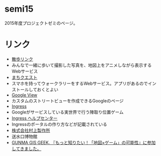 # semi15
2015年度プロジェクトゼミのページ。

# リンク
- [散歩リンク](http://smp.am1.jp/doc/)
 - みんなで一緒に歩いて撮影した写真を、地図上をアニメしながら表示するWebサービス
- [まちクエスト](http://machique.st/)
 - スマホを持ってウォークラリーをするWebサービス。アプリがあるのでインストールしておくとよい
- [Google View](https://www.google.com/maps/views/)
 - カスタムのストリートビューを作成できるGoogleのページ
- [Ingress](https://www.ingress.com/)
 - Googleがサービスしている実世界で行う陣取り位置ゲーム
- [Ingress ヘルプセンター](https://support.google.com/ingress/?hl=ja#topic=3261401)
 - Ingressのポータルの作り方などが記載されている
- [株式会社村上製作所](http://zentech.co.jp/index.html)
 - 送水口博物館
- [GUNMA GIS GEEK. 『もっと知りたい！「地図×ゲーム」の可能性』に参加してきました。](http://shimz.me/blog/map/4015)



